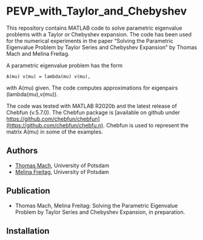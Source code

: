 # PEVP_with_Taylor_and_Chebyshev

This repository contains MATLAB code to solve parametric eigenvalue problems
with a Taylor or Chebyshev expansion. The code has been used for the numerical
experiments in the paper “Solving the Parametric Eigenvalue Problem by Taylor
Series and Chebyshev Expansion” by Thomas Mach and Melina Freitag.

A parametric eigenvalue problem has the form

	A(mu) v(mu) = lambda(mu) v(mu),

with A(mu) given. The code computes approximations for eigenpairs (lambda(mu),v(mu)).

The code was tested with MATLAB R2020b and the latest release of Chebfun
(v.5.7.0). The Chebfun package is
[available on github under https://github.com/chebfun/chebfun](https://github.com/chebfun/chebfu.n).
Chebfun is used to represent the matrix A(mu) in some of the examples.


## Authors

- [Thomas Mach](https://sites.google.com/site/thomasmach/), University of Potsdam
- [Melina Freitag](https://sites.google.com/view/melina-freitag), University of Potsdam


## Publication

* Thomas Mach, Melina Freitag: Solving the Parametric Eigenvalue Problem by Taylor
Series and Chebyshev Expansion, in preparation.


## Installation
